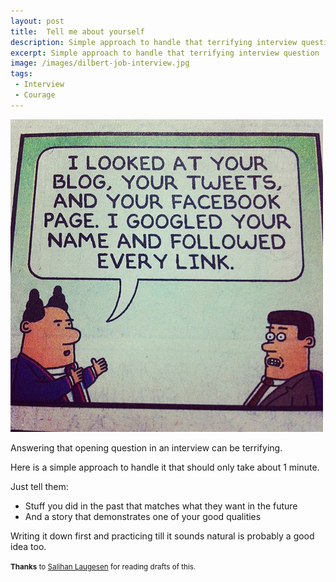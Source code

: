 ```yaml
---
layout: post
title:  Tell me about yourself
description: Simple approach to handle that terrifying interview question
excerpt: Simple approach to handle that terrifying interview question
image: /images/dilbert-job-interview.jpg
tags:
 - Interview
 - Courage
---
```


![Dilbert - job interview (fair use license)](/images/dilbert-job-interview.jpg "Dilbert - job interview (fair use license)")

Answering that opening question in an interview can be terrifying. 

Here is a simple approach to handle it that should only take about 1 minute.

Just tell them:

- Stuff you did in the past that matches what they want in the future
- And a story that demonstrates one of your good qualities

Writing it down first and practicing till it sounds natural is probably a good idea too.

<small>**Thanks** to [Salihan Laugesen](https://ecoyarns.com.au) for reading drafts of this.</small>


